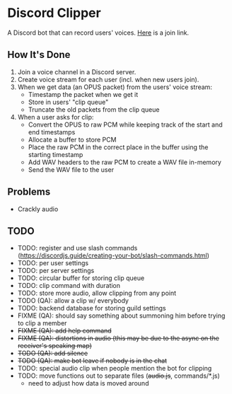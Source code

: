 # Discord Clipper
A Discord bot that can record users' voices. 
[Here](https://discord.com/api/oauth2/authorize?client_id=1206806233957408770&permissions=274878991360&scope=bot%20applications.commands) is a join link.

## How It's Done
1. Join a voice channel in a Discord server.
2. Create voice stream for each user (incl. when new users join).
3. When we get data (an OPUS packet) from the users' voice stream:
   - Timestamp the packet when we get it
   - Store in users' "clip queue"
   - Truncate the old packets from the clip queue
4. When a user asks for clip:
   - Convert the OPUS to raw PCM while keeping track of the start and end timestamps
   - Allocate a buffer to store PCM
   - Place the raw PCM in the correct place in the buffer using the starting timestamp
   - Add WAV headers to the raw PCM to create a WAV file in-memory
   - Send the WAV file to the user

## Problems
- Crackly audio


## TODO
- TODO: register and use slash commands (https://discordjs.guide/creating-your-bot/slash-commands.html)
- TODO: per user settings
- TODO: per server settings
- TODO: circular buffer for storing clip queue
- TODO: clip command with duration
- TODO: store more audio, allow clipping from any point
- TODO (QA): allow a clip w/ everybody
- TODO: backend database for storing guild settings
- FIXME (QA): should say something about summoning him before trying to clip a member
- ~~FIXME (QA): add help command~~
- ~~FIXME (QA): distortions in audio (this may be due to the async on the receiver's speaking map)~~
- ~~TODO (QA): add silence~~
- ~~TODO (QA): make bot leave if nobody is in the chat~~
- TODO: special audio clip when people mention the bot for clipping
- TODO: move functions out to separate files (~~audio.js~~, commands/*.js)
    - need to adjust how data is moved around